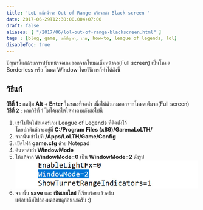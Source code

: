 ```yaml
---
title: 'LoL แก้หน้าจอ Out of Range หรือจอดำ Black screen '
date: 2017-06-29T12:30:00.004+07:00
draft: false
aliases: [ "/2017/06/lol-out-of-range-blackscreen.html" ]
tags : [blog, game, แก้ปัญหา, เกม, how-to, league of legends, lol]
disableToc: true
---
```

  
ปัญหานี้แก้ด้วยการปรับหน้าจอเกมออกจากโหมดเต็มหน้าจอ(Full screen) เป็นโหมด Borderless หรือ โหมด Window โดยวิธีการก็ทำได้ดังนี้  

วิธีแก้
-------

**วิธีที่ 1 :** กดปุ่ม **Alt + Enter** ในขณะที่จอดำ เพื่อให้ตัวเกมออกจากโหมดเต็มจอ(Full screen)  
**วิธีที่ 2 :** หากวิธีที่ 1 ไม่ได้ผลให้ให้ทำตามดังต่อไปนี้  

  

1.  เข้าไปในโฟลเดอร์เกม League of Legends ที่ติดตั้งไว้  
    โดยปกติแล้วจะอยู่ที่ **C:/Program Files (x86)/GarenaLoLTH/**
2.  จากนั้นเข้าไปที่ **/Apps/LoLTH/Game/Config**
3.  เปิดไฟล์ **game.cfg** ด้วย Notepad
4.  ค้นหาคำว่า **WindowMode**
5.  ให้แก้จาก **WindowMode=0** เป็น **WindowMode=2** ดังรูป ![Set window mode to 2](WindowMode2.jpg)
6.  จากนั้น **save** และ **เปิดเกมใหม่** ก็เรียบร้อยแล้วครับ  
    แต่อย่าลืมไปลองทดสอบดูก่อนนะครับ :)